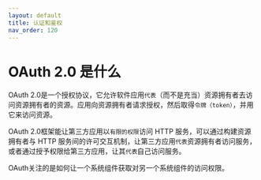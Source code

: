 ```yaml
---
layout: default
title: 认证和鉴权
nav_order: 120
---
```


# OAuth 2.0 是什么

OAuth 2.0是一个授权协议，它允许软件应用`代表`（而不是充当）资源拥有者去访问资源拥有者的资源。应用向资源拥有者请求授权，然后取得`令牌（token）`，并用它来访问资源。

OAuth 2.0框架能让第三方应用以`有限的权限`访问 HTTP 服务，可以通过构建资源拥有者与 HTTP 服务间的许可交互机制，让第三方应用`代表`资源拥有者访问服务，或者通过授予权限给第三方应用，让其`代表`自己访问服务。

OAuth关注的是如何让一个系统组件获取对另一个系统组件的访问权限。







